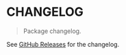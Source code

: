 # CHANGELOG

> Package changelog.

See [GitHub Releases](https://github.com/stdlib-js/math-base-special-deg2rad/releases) for the changelog.